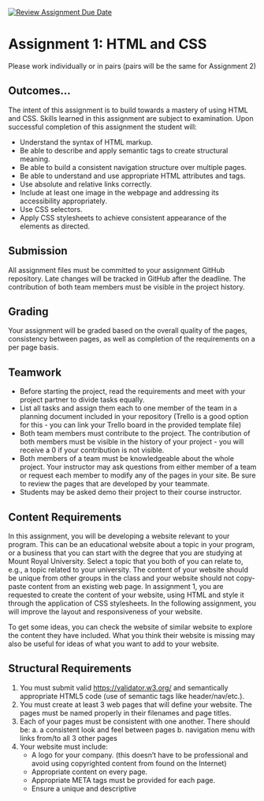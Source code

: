 [![Review Assignment Due Date](https://classroom.github.com/assets/deadline-readme-button-22041afd0340ce965d47ae6ef1cefeee28c7c493a6346c4f15d667ab976d596c.svg)](https://classroom.github.com/a/sGf0gGPc)
# Assignment 1: HTML and CSS
Please work individually or in pairs (pairs will be the same for Assignment 2)

## Outcomes...
The intent of this assignment is to build towards a mastery of using HTML and CSS. Skills learned in this assignment are subject to examination. Upon successful completion of this assignment the student will:
- Understand the syntax of HTML markup.
- Be able to describe and apply semantic tags to create structural meaning.
- Be able to build a consistent navigation structure over multiple pages.
- Be able to understand and use appropriate HTML attributes and tags.
- Use absolute and relative links correctly.
- Include at least one image in the webpage and addressing its accessibility appropriately.
- Use CSS selectors.
- Apply CSS stylesheets to achieve consistent appearance of the elements as directed.

## Submission
All assignment files must be committed to your assignment GitHub repository. Late changes will be tracked in GitHub after the deadline. The contribution of both team members must be visible in the project history. 

## Grading
Your assignment will be graded based on the overall quality of the pages, consistency between pages, as well as completion of the requirements on a per page basis. 

## Teamwork
- Before starting the project, read the requirements and meet with your project partner to divide tasks equally.
- List all tasks and assign them each to one member of the team in a planning document included in your repository (Trello is a good option for this - you can link your Trello board in the provided template file)
- Both team members must contribute to the project. The contribution of both members must be visible in the history of your project - you will receive a 0 if your contribution is not visible.
- Both members of a team must be knowledgeable about the whole project. Your instructor may ask questions from either member of a team or request each member to modify any of the pages in your site. Be sure to review the pages that are developed by your teammate.
- Students may be asked demo their project to their course instructor.

## Content Requirements
In this assignment, you will be developing a website relevant to your program. This can be an educational website about a topic in your program, or a business that you can start with the degree that you are studying at Mount Royal University. Select a topic that you both of you can relate to, e.g., a topic related to your university. The content of your website should be unique from other groups in the class and your website should not copy-paste content from an existing web page. In assignment 1, you are requested to create the content of your website, using HTML and style it through the application of CSS stylesheets.
In the following assignment, you will improve the layout and responsiveness of your website.

To get some ideas, you can check the website of similar website to explore the content they have included. What you think their website is missing may also be useful for ideas of what you want to add to your website.

## Structural Requirements
1. You must submit valid https://validator.w3.org/ and semantically appropriate HTML5 code (use of semantic tags like header/nav/etc.).
2. You must create at least 3 web pages that will define your website. The pages must be named properly in their filenames and page titles.
3. Each of your pages must be consistent with one another. There should be:
a. a consistent look and feel between pages
b. navigation menu with links from/to all 3 other pages
4. Your website must include:
    - A logo for your company. (this doesn’t have to be professional and avoid using copyrighted content from found on the Internet)
    - Appropriate content on every page.
    - Appropriate META tags must be provided for each page.
    - Ensure a unique and descriptive <title> tag for each page.
5. Use the following elements in your Website:
    - At least, one photo enclosed in a <figure> with a <figcaption> (not the logo). All images must be stored in a local directory called images. You must define "alt" attributes for all pictures for accessibility. (Note that you may leave the value of alt attribute empty for decorative images.)
    - At least one HTML comment. This can be anywhere in the page.
    - One External link to another Website that opens in a new tab
    - At least one link to another place on the same page.
    - A table with a merged (spanned) cell.
6. Semantic markup:
    - Use <nav> tag and define a consistent "menu" on each page.
    - Use <article>, <header>, <main>, and <footer> tags to properly define the structure of your pages.
7. A form design for contacting you that has:
    - A mandatory input box for the subject. Include a max length for user input.
    - A mandatory textarea for entering the body of the inquiry.
    - A mandatory input box to get user’s email address. Include a place holder to show the valid format and a pattern to validate the input.
    - An optional box to get user’s telephone number. Must include a place holder to show the valid format and a pattern to validate the input.
    - Radio buttons with at least 2 different options.
    - Checkboxes with at least 2 different options to select.
    - A reset button that clears all form inputs
    - An input element that accepts date input.
    - A submit button that submits the form to an email address.
8. Valid HTML5 markup. Your site should validate without error (warnings are ok).
9. Submit your own raw HTML code – evidence of automatically generated HTML code will result in a 0.
10. Do not add any internal/embedded CSS, JavaScript, or other advanced components to the site.

## CSS Requirements
1. Navigation menu: In every page, the menu item of the current page must be styled differently. (e.g. special color to indicate the user is at this menu item’s page)
2. Use the first-letter pseudo element selector to style a first letter of (at least) one of your paragraphs differently.
3. Use a pseudo class selector of your choice in one of your pages.
4. Use a contextual selector of your choice in one of your pages.
5. Use an attribute selector of your choice in one of your pages.
6. Style your table using CSS properties to have striped table format (i.e., style even and odd rows with different colors. You should not use inline styling for this!
7. Float an image to the right side of a paragraph of your choice in your Website.
8. Uses consistent design for the header and footer area in all pages. The whole website should have a professional look and design.
9. Use external CSS files to style your Website. Include all your CSS files inside a folder called “style” and include them in the <head> section of your HTML files.
10. All pages must use consistent font, margin, padding. These must be defined using a general CSS file shared by all pages. Page-specific styles should be defined in separate CSS files. Note that you can include multiple CSS files for your HTML files.

Note: If a specific requirement is not given for a part of your website, you are welcome to use CSS properties to create a design of your choice.

Important: The contributions from both team members must be visible in your repository. This means that you cannot ask someone to do your code commits for you. If this happens, you may get a lower grade than your partner.

## Rubric
| Criteria | Points |
| -------- | ------- |
| Planning document | 2 |
| General: Pages are consistently styled using external CSS files with proper names | 3 |
| Content: Includes 3 pages as described with approrpiate content, unique to each group, includes company logo, all images stored in images directory, appropriate choice of semantic tags | 5 |
| Menu Items: Menu items created with spans or list, menu items linked to related pages, menu item of current page is styled with a different colour on all pages | 5 |
| Images: At least one semantically tagged image with caption, "alt" attributes defined for all pictures for accessibility, an image is floated to the right side of a paragraph (on any page), images in their own relative directory as specified | 5 |
| Navigation: One external link to another website opening in a new tab, at least one link to another place on the same page | 4 |
| At least one HTML comment | 1 |
| Table: table-related HTML elements (table, tr, td, th) are used properly, a table with a merged cell, striped table format is created using CSS properties | 6 |
| Form design: Has all requested elements and requirements specified, mandatory fields are visually distinguishable from non-mandatory fields. | 7 |
| CSS selectors: Pseudo class selector is used, pseudo element selector is used, contextual selector is used, attribute selector is used. | 8 |
| Design quality: All pages have consistent and professional look and content, relevant head tag elements used properly (meta/title/link), proper use and storage location of shared/page specific CSS files, all webpages validate without errors for HTML5. | 6 | 
| TOTAL | 52 |
